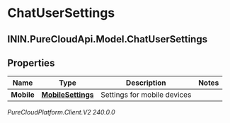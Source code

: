 # ChatUserSettings

## ININ.PureCloudApi.Model.ChatUserSettings

## Properties

|Name | Type | Description | Notes|
|------------ | ------------- | ------------- | -------------|
| **Mobile** | [**MobileSettings**](MobileSettings) | Settings for mobile devices | |



_PureCloudPlatform.Client.V2 240.0.0_
